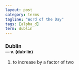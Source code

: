 ```yaml
---
layout: post
category: terms
tagline: "Word of the Day"
tags: [alpha_d]
term: dublin
---
```


<h3>Dublin<br/> <small>&mdash; v. (dub<span>&middot;</span>lin)</small></h3>
<p><ol><li>to increase by a factor of two</li>
</ol></p>
